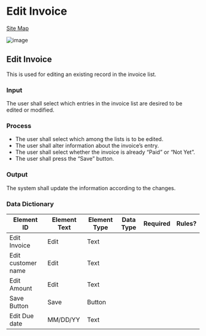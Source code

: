 # Edit Invoice

[Site Map](../../README.md)

![image](https://github.com/jar-RED/poultry-palace/assets/126373280/93b55ce4-9241-45e8-9fd4-9d9b0140eb01)

## Edit Invoice
This is used for editing an existing record in the invoice list.
### Input
The user shall select which entries in the invoice list are desired to be edited or modified.
### Process
* The user shall select which among the lists is to be edited.
* The user shall alter information about the invoice’s entry.
* The user shall select whether the invoice is already “Paid” or “Not Yet”.
* The user shall press the “Save” button.

### Output
The system shall update the information according to the changes.

### Data Dictionary
| Element ID | Element Text | Element Type | Data Type | Required | Rules? |
|------------|--------------|--------------|-----------|----------|--------|
| Edit Invoice |  Edit | Text|  |  |  |
|Edit customer name | Edit | Text|  |  |  |
| Edit Amount | Edit | Text|  |  |  |
| Save Button | Save | Button |  |  |  |
| Edit Due date | MM/DD/YY | Text|  |  |  |




